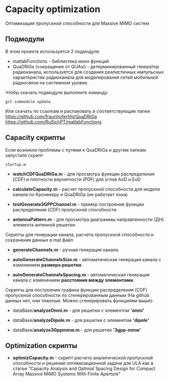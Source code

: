 # Сapacity optimization
Оптимизация пропускной способности для Massive MIMO систем

## Подмодули
В этом проекте используется 2 подмодуля:
* matlabFunctions - библиотека моих функций
* QuaDRiGa (сокращение от QUAsi) - детерминированный генератор радиоканала, используется для создания реалистичных импульсных характеристик радиоканала для моделирования сетей мобильной радиосвязи на системном уровне.

Чтобы скачать подмодули выполните команду:

	git submodule update

Или скачать по ссылкам и распаковать в соответствующие папки
https://github.com/fraunhoferhhi/QuaDRiGa  
https://github.com/RuSichPT/matlabFunctions    

## Capacity скрипты

Если возникли проблемы с путями к QuaDRiGa и другим папкам запустите скрипт
    
    startup.m

* **watchCDFQuaDRiGa.m** - для просмотра функции распределения (CDF) и плотности вероятности (PDF) для углов AoD и EoD

* **calculateCapacity.m** - расчет пропускной способности для модели канала по Кронекеру и QuaDRiGa (не работает пока) 

* **testGenerate3GPPChannel.m** - пример построения функции распределения (CDF) пропускной способности

* **antennaPattern.m** - для просмотра диаграммы направленности (ДН) элемента антенной решетки 

Скрипты для генерации канала, расчета пропускной способности и сохранения данных в mat файл
* **generateChannels.m** - ручная генерация канала.

* **autoGenerateChannelsSize.m** - автоматическая генерация канала с изменением **размера решетки**.

* **autoGenerateChannelsSpacing.m** - автоматическая генерация канала с изменением **расстояния между элементами**.

Скрипты для построение графика функции распределения (CDF) пропускной способности по сгенерированным данным (На github данных нет, они тяжелые. Можно сгенерировать функциями выше):
* dataBase/**analyzeOmni.m** - для решетки с элементом **'omni'**
  
* dataBase/**analyzeDipole.m** - для решетки с элементом **'dipole'**

* dataBase/**analyze3Gppmmw.m** - для решетки **'3gpp-mmw'** 

## Optimization скрипты

* **optimizCapacity.m** - скрипт расчета аналитической пропускной способности и решение оптимизационной задачи для ULA как в статье
"Capacity Analysis and Optimal Spacing Design for Compact Array Massive MIMO Systems With Finite Aperture"
